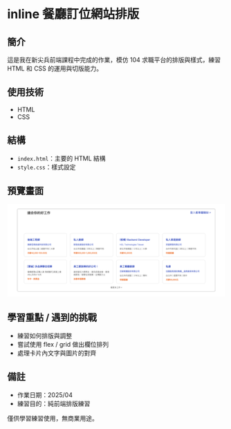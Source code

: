 # inline 餐廳訂位網站排版

## 簡介

這是我在新尖兵前端課程中完成的作業，模仿 104 求職平台的排版與樣式，練習 HTML 和 CSS 的運用與切版能力。

## 使用技術

- HTML
- CSS

## 結構

- `index.html`：主要的 HTML 結構
- `style.css`：樣式設定

## 預覽畫面

![畫面預覽](./openingcard.png)

## 學習重點 / 遇到的挑戰

- 練習如何排版與調整
- 嘗試使用 flex / grid 做出欄位排列
- 處理卡片內文字與圖片的對齊

## 備註

- 作業日期：2025/04
- 練習目的：純前端排版練習

僅供學習練習使用，無商業用途。
